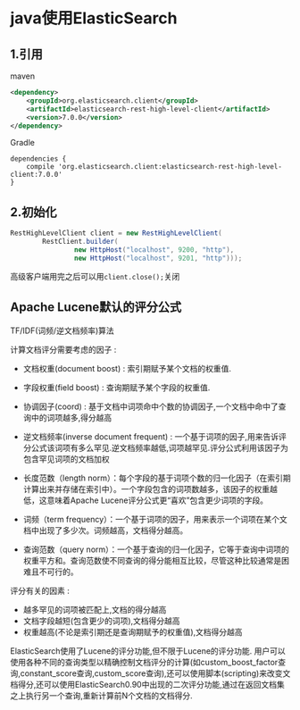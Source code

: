 # java使用ElasticSearch

## 1.引用

 maven

```xml
<dependency>
    <groupId>org.elasticsearch.client</groupId>
    <artifactId>elasticsearch-rest-high-level-client</artifactId>
    <version>7.0.0</version>
</dependency>
```

Gradle

```properties
dependencies {
    compile 'org.elasticsearch.client:elasticsearch-rest-high-level-client:7.0.0'
}
```

## 2.初始化

```java
RestHighLevelClient client = new RestHighLevelClient(
        RestClient.builder(
                new HttpHost("localhost", 9200, "http"),
                new HttpHost("localhost", 9201, "http")));
```

高级客户端用完之后可以用`client.close();`关闭

## Apache Lucene默认的评分公式

TF/IDF(词频/逆文档频率)算法

计算文档评分需要考虑的因子 :

- 文档权重(document boost) : 索引期赋予某个文档的权重值.

- 字段权重(field boost) : 查询期赋予某个字段的权重值.

- 协调因子(coord) : 基于文档中词项命中个数的协调因子,一个文档中命中了查询中的词项越多,得分越高

- 逆文档频率(inverse document frequent) : 一个基于词项的因子,用来告诉评分公式该词项有多么罕见.逆文档频率越低,词项越罕见.评分公式利用该因子为包含罕见词项的文档加权

- 长度范数（length norm）：每个字段的基于词项个数的归一化因子（在索引期计算出来并存储在索引中）。一个字段包含的词项数越多，该因子的权重越低，这意味着Apache Lucene评分公式更“喜欢”包含更少词项的字段。

- 词频（term frequency）：一个基于词项的因子，用来表示一个词项在某个文档中出现了多少次。词频越高，文档得分越高。

- 查询范数（query norm）：一个基于查询的归一化因子，它等于查询中词项的权重平方和。查询范数使不同查询的得分能相互比较，尽管这种比较通常是困难且不可行的。

评分有关的因素 :

- 越多罕见的词项被匹配上,文档的得分越高
- 文档字段越短(包含更少的词项),文档得分越高
- 权重越高(不论是索引期还是查询期赋予的权重值),文档得分越高

ElasticSearch使用了Lucene的评分功能,但不限于Lucene的评分功能.
用户可以使用各种不同的查询类型以精确控制文档评分的计算(如custom_boost_factor查询,constant_score查询,custom_score查询),还可以使用脚本(scripting)来改变文档得分,还可以使用ElasticSearch0.90中出现的二次评分功能,通过在返回文档集之上执行另一个查询,重新计算前N个文档的文档得分.


